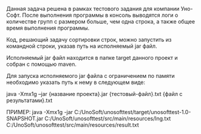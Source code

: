 
Данная задача решена в рамках тестового задания для компании Уно-Софт. После выполнения программы в консоль выводятся 
логи о количестве групп с размером больше, чем одна строка, а также общее время выполнения программы.

Код, решающий задачу сортировки строк, можно запустить из командной строки, указав путь на исполняемый jar файл.

Исполняемый jar файл находится в папке target данного проект и собран с помощью maven.

Для запуска исполняемого jar файла с ограничением по памяти необходимо указать путь к нему в следующем виде:

java -Xmx1g –jar {название проекта}.jar {тестовый-файл}.txt {файл с результатами}.txt

ПРИМЕР:
java -Xmx1g -jar C:/UnoSoft/unosofttest/target/unosofttest-1.0-SNAPSHOT.jar C:/UnoSoft/unosofttest/src/main/resources/lng.txt C:/UnoSoft/unosofttest/src/main/resources/result.txt

